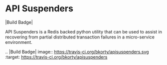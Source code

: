 API Suspenders
==============

|Build Badge|

API Suspenders is a Redis backed python utility that can be used to
assist in recovering from partial distributed transaction failures in
a micro-service environment.

.. |Build Badge| image:: https://travis-ci.org/bkorty/apisuspenders.svg
   :target: https://travis-ci.org/bkorty/apisuspenders
